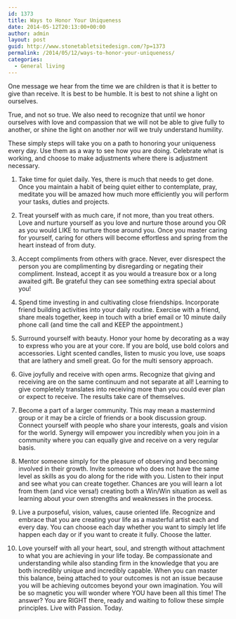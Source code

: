 ```yaml
---
id: 1373
title: Ways to Honor Your Uniqueness
date: 2014-05-12T20:13:00+00:00
author: admin
layout: post
guid: http://www.stonetabletsitedesign.com/?p=1373
permalink: /2014/05/12/ways-to-honor-your-uniqueness/
categories:
  - General living
---
```

One message we hear from the time we are children is that it is better to give than receive. It is best to be humble. It is best to not shine a light on ourselves.

True, and not so true. We also need to recognize that until we honor ourselves with love and compassion that we will not be able to give fully to another, or shine the light on another nor will we truly understand humility.

These simply steps will take you on a path to honoring your uniqueness every day. Use them as a way to see how you are doing. Celebrate what is working, and choose to make adjustments where there is adjustment necessary.

1. Take time for quiet daily. Yes, there is much that needs to get done. Once you maintain a habit of being quiet either to contemplate, pray, meditate you will be amazed how much more efficiently you will perform your tasks, duties and projects.

2. Treat yourself with as much care, if not more, than you treat others. Love and nurture yourself as you love and nurture those around you OR as you would LIKE to nurture those around you. Once you master caring for yourself, caring for others will become effortless and spring from the heart instead of from duty.

3. Accept compliments from others with grace. Never, ever disrespect the person you are complimenting by disregarding or negating their compliment. Instead, accept it as you would a treasure box or a long awaited gift. Be grateful they can see something extra special about you!

4. Spend time investing in and cultivating close friendships. Incorporate friend building activities into your daily routine. Exercise with a friend, share meals together, keep in touch with a brief email or 10 minute daily phone call (and time the call and KEEP the appointment.)

5. Surround yourself with beauty. Honor your home by decorating as a way to express who you are at your core. If you are bold, use bold colors and accessories. Light scented candles, listen to music you love, use soaps that are lathery and smell great. Go for the multi sensory approach.

6. Give joyfully and receive with open arms. Recognize that giving and receiving are on the same continuum and not separate at all! Learning to give completely translates into receiving more than you could ever plan or expect to receive. The results take care of themselves.

7. Become a part of a larger community. This may mean a mastermind group or it may be a circle of friends or a book discussion group. Connect yourself with people who share your interests, goals and vision for the world. Synergy will empower you incredibly when you join in a community where you can equally give and receive on a very regular basis.

8. Mentor someone simply for the pleasure of observing and becoming involved in their growth. Invite someone who does not have the same level as skills as you do along for the ride with you. Listen to their input and see what you can create together. Chances are you will learn a lot from them (and vice versa!) creating both a Win/Win situation as well as learning about your own strengths and weaknesses in the process.

9. Live a purposeful, vision, values, cause oriented life. Recognize and embrace that you are creating your life as a masterful artist each and every day. You can choose each day whether you want to simply let life happen each day or if you want to create it fully. Choose the latter.

10. Love yourself with all your heart, soul, and strength without attachment to what you are achieving in your life today. Be compassionate and understanding while also standing firm in the knowledge that you are both incredibly unique and incredibly capable. When you can master this balance, being attached to your outcomes is not an issue because you will be achieving outcomes beyond your own imagination. You will be so magnetic you will wonder where YOU have been all this time! The answer? You are RIGHT there, ready and waiting to follow these simple principles. Live with Passion. Today.